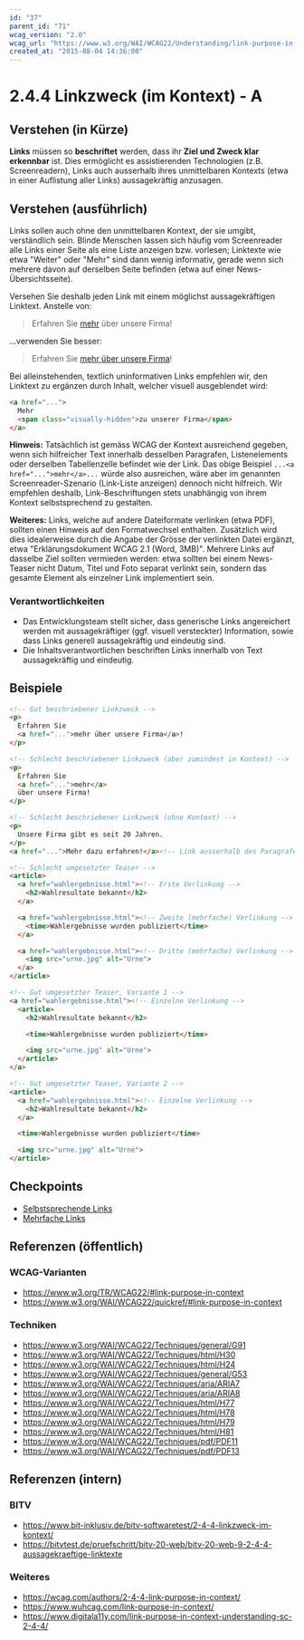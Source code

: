 ```yaml
---
id: "37"
parent_id: "71"
wcag_version: "2.0"
wcag_url: "https://www.w3.org/WAI/WCAG22/Understanding/link-purpose-in-context.html"
created_at: "2015-08-04 14:36:00"
---
```


# 2.4.4 Linkzweck (im Kontext) - A

## Verstehen (in Kürze)

**Links** müssen so **beschriftet** werden, dass ihr **Ziel und Zweck klar erkennbar** ist. Dies ermöglicht es assistierenden Technologien (z.B. Screenreadern), Links auch ausserhalb ihres unmittelbaren Kontexts (etwa in einer Auflistung aller Links) aussagekräftig anzusagen.

## Verstehen (ausführlich)

Links sollen auch ohne den unmittelbaren Kontext, der sie umgibt, verständlich sein. Blinde Menschen lassen sich häufig vom Screenreader alle Links einer Seite als eine Liste anzeigen bzw. vorlesen; Linktexte wie etwa "Weiter" oder "Mehr" sind dann wenig informativ, gerade wenn sich mehrere davon auf derselben Seite befinden (etwa auf einer News-Übersichtsseite).

Versehen Sie deshalb jeden Link mit einem möglichst aussagekräftigen Linktext. Anstelle von:

> Erfahren Sie [mehr](https://example.com) über unsere Firma!

...verwenden Sie besser:

> Erfahren Sie [mehr über unsere Firma](https://example.com)!

Bei alleinstehenden, textlich uninformativen Links empfehlen wir, den Linktext zu ergänzen durch Inhalt, welcher visuell ausgeblendet wird:

```html
<a href="...">
  Mehr
  <span class="visually-hidden">zu unserer Firma</span>
</a>
```

**Hinweis:** Tatsächlich ist gemäss WCAG der Kontext ausreichend gegeben, wenn sich hilfreicher Text innerhalb desselben Paragrafen, Listenelements oder derselben Tabellenzelle befindet wie der Link. Das obige Beispiel `...<a href="...">mehr</a>...` würde also ausreichen, wäre aber im genannten Screenreader-Szenario (Link-Liste anzeigen) dennoch nicht hilfreich. Wir empfehlen deshalb, Link-Beschriftungen stets unabhängig von ihrem Kontext selbstsprechend zu gestalten.

**Weiteres:** Links, welche auf andere Dateiformate verlinken (etwa PDF), sollten einen Hinweis auf den Formatwechsel enthalten. Zusätzlich wird dies idealerweise durch die Angabe der Grösse der verlinkten Datei ergänzt, etwa "Erklärungsdokument WCAG 2.1 (Word, 3MB)". Mehrere Links auf dasselbe Ziel sollten vermieden werden: etwa sollten bei einem News-Teaser nicht Datum, Titel und Foto separat verlinkt sein, sondern das gesamte Element als einzelner Link implementiert sein.

### Verantwortlichkeiten

- Das Entwicklungsteam stellt sicher, dass generische Links angereichert werden mit aussagekräftiger (ggf. visuell versteckter) Information, sowie dass Links generell aussagekräftig und eindeutig sind.
- Die Inhaltsverantwortlichen beschriften Links innerhalb von Text aussagekräftig und eindeutig.

## Beispiele

```html
<!-- Gut beschriebener Linkzweck -->
<p>
  Erfahren Sie
  <a href="...">mehr über unsere Firma</a>!
</p>

<!-- Schlecht beschriebener Linkzweck (aber zumindest in Kontext) -->
<p>
  Erfahren Sie
  <a href="...">mehr</a>
  über unsere Firma!
</p>

<!-- Schlecht beschriebener Linkzweck (ohne Kontext) -->
<p>
  Unsere Firma gibt es seit 20 Jahren.
</p>
<a href="...">Mehr dazu erfahren!</a><!-- Link ausserhalb des Paragrafen -->

<!-- Schlecht umgesetzter Teaser -->
<article>
  <a href="wahlergebnisse.html"><!-- Erste Verlinkung -->
    <h2>Wahlresultate bekannt</h2>
  </a>

  <a href="wahlergebnisse.html"><!-- Zweite (mehrfache) Verlinkung -->
    <time>Wahlergebnisse wurden publiziert</time>
  </a>

  <a href="wahlergebnisse.html"><!-- Dritte (mehrfache) Verlinkung -->
    <img src="urne.jpg" alt="Urne">
  </a>
</article>

<!-- Gut umgesetzter Teaser, Variante 1 -->
<a href="wahlergebnisse.html"><!-- Einzelne Verlinkung -->
  <article>
    <h2>Wahlresultate bekannt</h2>

    <time>Wahlergebnisse wurden publiziert</time>

    <img src="urne.jpg" alt="Urne">
  </article>
</a>

<!-- Gut umgesetzter Teaser, Variante 2 -->
<article>
  <a href="wahlergebnisse.html"><!-- Einzelne Verlinkung -->
    <h2>Wahlresultate bekannt</h2>
  </a>

  <time>Wahlergebnisse wurden publiziert</time>

  <img src="urne.jpg" alt="Urne">
</article>
```

## Checkpoints

- [Selbstsprechende Links](selbstsprechende-links)
- [Mehrfache Links](mehrfache-links)

## Referenzen (öffentlich)

### WCAG-Varianten
- <https://www.w3.org/TR/WCAG22/#link-purpose-in-context>
- <https://www.w3.org/WAI/WCAG22/quickref/#link-purpose-in-context>

### Techniken
- <https://www.w3.org/WAI/WCAG22/Techniques/general/G91>
- <https://www.w3.org/WAI/WCAG22/Techniques/html/H30>
- <https://www.w3.org/WAI/WCAG22/Techniques/html/H24>
- <https://www.w3.org/WAI/WCAG22/Techniques/general/G53>
- <https://www.w3.org/WAI/WCAG22/Techniques/aria/ARIA7>
- <https://www.w3.org/WAI/WCAG22/Techniques/aria/ARIA8>
- <https://www.w3.org/WAI/WCAG22/Techniques/html/H77>
- <https://www.w3.org/WAI/WCAG22/Techniques/html/H78>
- <https://www.w3.org/WAI/WCAG22/Techniques/html/H79>
- <https://www.w3.org/WAI/WCAG22/Techniques/html/H81>
- <https://www.w3.org/WAI/WCAG22/Techniques/pdf/PDF11>
- <https://www.w3.org/WAI/WCAG22/Techniques/pdf/PDF13>

## Referenzen (intern)

### BITV
- <https://www.bit-inklusiv.de/bitv-softwaretest/2-4-4-linkzweck-im-kontext/>
- <https://bitvtest.de/pruefschritt/bitv-20-web/bitv-20-web-9-2-4-4-aussagekraeftige-linktexte>

### Weiteres
- <https://wcag.com/authors/2-4-4-link-purpose-in-context/>
- <https://www.wuhcag.com/link-purpose-in-context/>
- <https://www.digitala11y.com/link-purpose-in-context-understanding-sc-2-4-4/>